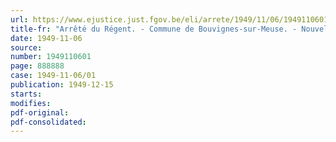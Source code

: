 ```yaml
---
url: https://www.ejustice.just.fgov.be/eli/arrete/1949/11/06/1949110601/justel
title-fr: "Arrêté du Régent. - Commune de Bouvignes-sur-Meuse. - Nouvelle dénomination"
date: 1949-11-06
source:
number: 1949110601
page: 888888
case: 1949-11-06/01
publication: 1949-12-15
starts:
modifies:
pdf-original:
pdf-consolidated:
---
```


